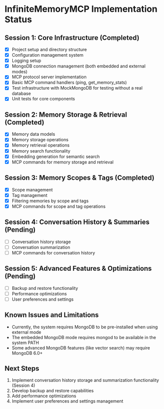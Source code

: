 # InfiniteMemoryMCP Implementation Status

## Session 1: Core Infrastructure (Completed)

- [x] Project setup and directory structure
- [x] Configuration management system
- [x] Logging setup
- [x] MongoDB connection management (both embedded and external modes)
- [x] MCP protocol server implementation
- [x] Basic MCP command handlers (ping, get_memory_stats)
- [x] Test infrastructure with MockMongoDB for testing without a real database
- [x] Unit tests for core components

## Session 2: Memory Storage & Retrieval (Completed)

- [x] Memory data models
- [x] Memory storage operations
- [x] Memory retrieval operations
- [x] Memory search functionality
- [x] Embedding generation for semantic search
- [x] MCP commands for memory storage and retrieval

## Session 3: Memory Scopes & Tags (Completed)

- [x] Scope management
- [x] Tag management
- [x] Filtering memories by scope and tags
- [x] MCP commands for scope and tag operations

## Session 4: Conversation History & Summaries (Pending)

- [ ] Conversation history storage
- [ ] Conversation summarization
- [ ] MCP commands for conversation history

## Session 5: Advanced Features & Optimizations (Pending)

- [ ] Backup and restore functionality
- [ ] Performance optimizations
- [ ] User preferences and settings

## Known Issues and Limitations

- Currently, the system requires MongoDB to be pre-installed when using external mode
- The embedded MongoDB mode requires mongod to be available in the system PATH
- Some advanced MongoDB features (like vector search) may require MongoDB 6.0+

## Next Steps

1. Implement conversation history storage and summarization functionality (Session 4)
2. Develop backup and restore capabilities
3. Add performance optimizations
4. Implement user preferences and settings management 